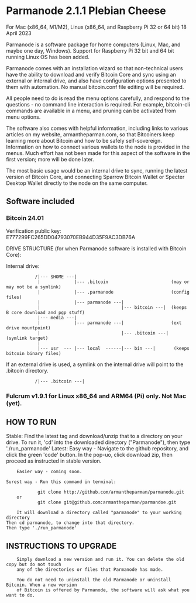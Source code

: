 # Parmanode 2.1.1 Plebian Cheese 

For Mac (x86_64, M1/M2), Linux (x86_64, and Raspberry Pi 32 or 64 bit)
18 April 2023

Parmanode is a software package for home computers (Linux, Mac, and
maybe one day, Windows). Support for Raspberry Pi 32 bit and 64 bit running 
Linux OS has been added.

Parmanode comes with an installation wizard so that non-technical users have
the ability to download and verify Bitcoin Core and sync using an external 
or internal drive, and also have configuration options presented to them
with automation. No manual bitcoin.conf file editing will be required.

All people need to do is read the menu options carefully, and respond to
the questions - no command line interaction is required. For example, 
bitcoin-cli commands are available in a menu, and pruning can be activated 
from menu options.

The software also comes with helpful information, including links to various
articles on my website, armantheparman.com, so that Bitcoiners keep learning
more about Bitcoin and how to be safely self-sovereign. Information on how 
to connect various wallets to the node is provided in the menus. Much effort
has not been made for this aspect of the software in the first version; more
will be done later.

The most basic usage would be an internal drive to sync, running the latest
version of Bitcoin Core, and connecting Sparrow Bitcoin Wallet or Specter
Desktop Wallet directly to the node on the same computer.

## Software included

### Bitcoin 24.01

Verification public key: E777299FC265DD04793070EB944D35F9AC3DB76A
       
DRIVE STRUCTURE (for when Parmanode software is installed with Bitcoin Core):

Internal drive:
               
               /|--- $HOME ---|
                |             |--- .bitcoin                        (may or may not be a symlink)
                |             |--- .parmanode                      (config files)
                |             |--- parmanode ---|
                |                               |--- bitcoin ---|  (keeps B core download and pgp stuff)
                |--- media ---|
                |             |--- parmanode ---|                  (ext drive mountpoint) 
                |                               |--- .bitcoin ---| (symlink target)
                |           
                |--- usr  --- |--- local  ------|--- bin ---|       (keeps bitcoin binary files)


If an external drive is used, a symlink on the internal drive will point to the .bitcoin directory.

               /|--- .bitcoin ---|

### Fulcrum v1.9.1 for Linux x86_64 and ARM64 (Pi) only. Not Mac (yet).

## HOW TO RUN

Stable:
	Find the latest tag and download/unzip that to a directory on your drive.
	To run it, 'cd' into the downloaded directory ("Parmanode"), then type './run_parmanode'
Latest:
	Easy way - Navigate to the github repository, and click the green 'code' button. 
        In the pop-uo, click download zip, then proceed as instructed in stable version.
        
        Easier way - coming soon.

	Surest way - Run this command in terminal:

                git clone http://github.com/armantheparman/parmanode.git
        or
                git clone git@github.com:armantheparman/parmandoe.git

        It will download a directory called "parmanode" to your working directory
	Then cd parmanode, to change into that directory.
	Then type './run_parmanode'

## INSTRUCTIONS TO UPGRADE

        Simply download a new version and run it. You can delete the old copy but do not touch
        any of the directories or files that Parmanode has made. 

        You do not need to uninstall the old Parmanode or uninstall Bitcoin. When a new version
        of Bitcoin is offered by Parmanode, the software will ask what you want to do.

